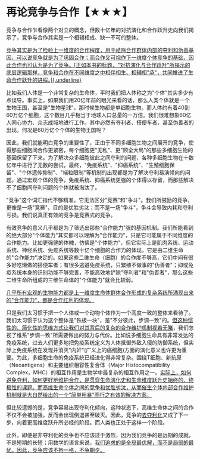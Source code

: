 # 再论竞争与合作【★★★】

竞争与合作乍看像两个对立的概念，但数十亿年的对抗演化和合作跃升史向我们揭示了，竞争与合作其实是一个相辅相成、缺一不可的整体。

[竞争其实是为了检验上一维度的合作程度，用于祛除合作群体内部的夺利和伪善基因，可以说竞争就是为了巩固合作；而合作又可视作下一维度个体竞争的基础，因此合作也可认为是为了竞争。[正如本书的标题，"对抗演化与合作跃升"所揭示的底层逻辑那样，竞争和合作在不同维度之中相伴相生、相辅相"承"，共同推进了生命合作跃升的进程。]{.underline}]()

比如我们人体是一个非常复杂的生命体，平时我们把人体称之为"个体"其实多少有点误导。事实上，如果我们用20亿年前的眼光来看的话，那么人类个体就是一个生物王国，甚至是"生物星球"。那时候生物都是单细胞生物。而人体约有着40到60万亿个细胞，这个数目几乎相当于地球人口总量的一万倍。我们很难想象60亿人同心协力、众志成城地进行工作。其中必然有夺利者、搭便车者，甚至伪善者的出现。何况是60万亿个个体的生物王国呢？

因此，我们就能明白竞争的重要性了，正由于不同多细胞生物之间展开的竞争，使得那些细胞间合作更紧密，每个细胞更"无私"、更"顾全大局"的那些多细胞生物的基因保留了下来。为了解决众多细胞彼此之间夺利的问题，各种多细胞生物在十数亿年中进行了无数的尝试，最终，"免疫系统"、"抑癌系统"、"生殖细胞保留"、"个体遗传抑制"、"端粒限制"等机制的出现都是为了解决夺利易演倾向的问题。通过宏观个体的竞争，免疫系统、抑癌系统更强的个体得以存留，而那些解决不了细胞间夺利问题的个体就被淘汰了。

"竞争"这个词汇指代不够精准。它无法区分"竞赛"和"争斗"。我们所鼓励的竞争，更像是一场"竞赛"，目的是优胜劣汰；而不是一场"争斗"，争斗会导致内耗和夺利亏损。我们说真正有效的竞争是竞赛式的竞争。

有效竞争的意义几乎都是为了筛选出那些"合作能力"强的基因机制。我们所能看到的绝大部分"个体能力"其实都可以理解为"合作能力"，只是它可能属于不同维度的合作能力。比如更强健的体魄，仿佛是"个体能力"，但它实际上是肌肉系统、运动系统、神经系统、免疫系统等数十亿个细胞的合作力的体现，它是由二维生命的"合作能力"决定的。如果这些二维生命（细胞）的合作度不够高，它们中间有很多好吃懒做的搭便车者；有很多逃避免疫系统，只繁殖不做事的"伪善者"；抑或免疫系统本身的识别功能不够完善，不能高效地铲除"夺利者"和"伪善者"，那么这些二维生命所组成的三维生命体的"个体能力"就会比较弱。

[几乎所有宏观的生物能力都是上一维度生命体群体合作形成的复杂系统所涌现出来的"合作能力"，都是合作红利的体现。]()

只是我们太习惯于把一个人体或一个动物个体作为一个高度一致的整体来看待了。我们太习惯于认为这个整体是"铁板一块"，是"不分彼此，步调一致"的。[但这种惯性的、简化性的思维方式让我们对其背后的复杂的合作维护机制视若无睹]()，我们忽视了维系"步调一致"所需要做出的努力与代价。比如说多细胞生命具有非常发达的免疫系统，过去人们更多地把免疫系统定义为人体抵御外敌入侵的防御系统，但实际上免疫系统在发现并消灭"内奸"(广义上的癌细胞)方面的演化意义也许更为重要。为此，多细胞生命的免疫系统已经进化得非常复杂。围绕T细胞、新抗原（Neoantigens）和主要组织相容性复合体（Major
Histocompatibility
Complex，MHC）的相互作用是生物学中最复杂的相互作用之一。[实际上，如何避免夺利，如何更好地维护合作，是贯穿生命演化史和生命维度跃升史始终的、终极性的课题。而高维生命个体之间的竞争和优胜劣汰，从而催生个体内部合作维护机制就是大自然给出的一个"简单粗暴"而行之有效的解决方案。]()

但比较遗憾的是，竞争容易出现夺利化倾向，这种状态下，高维生命体之间的合作不仅不会被加强，反而会出现倒退甚至破灭。因此，竞争的[去夺利化]()又成了下一步，向着更高维度跃升所必经的阶段。而人类也正处于这样一个阶段。

此外，即便是非夺利化的竞争也不应该过于激烈，因为我们竞争的是远期的成就，不是短期的长短；用数学的语言来说，[我们追求的是全局最优解，而不是局部的最优。因此，竞争应该不拘一格，不争朝夕。]()

